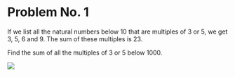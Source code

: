 # Problem No. 1

If we list all the natural numbers below 10 that are multiples of 3 or 5, we get 3, 5, 6 and 9. The sum of these multiples is 23.

Find the sum of all the multiples of 3 or 5 below 1000.

[![](https://mermaid.ink/img/eyJjb2RlIjoic3RhdGVEaWFncmFtLXYyXG4gICAgWypdIC0tPiBpbnRfbXVsdGlwbGVzXG4gICAgaW50X211bHRpcGxlcyAtLT4gZm9yX2xvb3BcbiAgICBmb3JfbG9vcCAtLT4gaWZfY29uZGl0aW9uXG4gICAgaWZfY29uZGl0aW9uIC0tPiB0cnVlXG4gICAgaWZfY29uZGl0aW9uIC0tPiBmYWxzZVxuICAgIHRydWUgLS0-ICsrXG4gICAgZmFsc2UgLS0-IFByaW50X2ZpbmFsX3ZhbHVlXG4gICAgUHJpbnRfZmluYWxfdmFsdWUgLS0-IFsqXVxuICAgICsrIC0tPiBpbnRfbXVsdGlwbGVzIiwibWVybWFpZCI6e30sInVwZGF0ZUVkaXRvciI6ZmFsc2V9)](https://mermaid-js.github.io/mermaid-live-editor/#/edit/eyJjb2RlIjoic3RhdGVEaWFncmFtLXYyXG4gICAgWypdIC0tPiBpbnRfbXVsdGlwbGVzXG4gICAgaW50X211bHRpcGxlcyAtLT4gZm9yX2xvb3BcbiAgICBmb3JfbG9vcCAtLT4gaWZfY29uZGl0aW9uXG4gICAgaWZfY29uZGl0aW9uIC0tPiB0cnVlXG4gICAgaWZfY29uZGl0aW9uIC0tPiBmYWxzZVxuICAgIHRydWUgLS0-ICsrXG4gICAgZmFsc2UgLS0-IFByaW50X2ZpbmFsX3ZhbHVlXG4gICAgUHJpbnRfZmluYWxfdmFsdWUgLS0-IFsqXVxuICAgICsrIC0tPiBpbnRfbXVsdGlwbGVzIiwibWVybWFpZCI6e30sInVwZGF0ZUVkaXRvciI6ZmFsc2V9)

